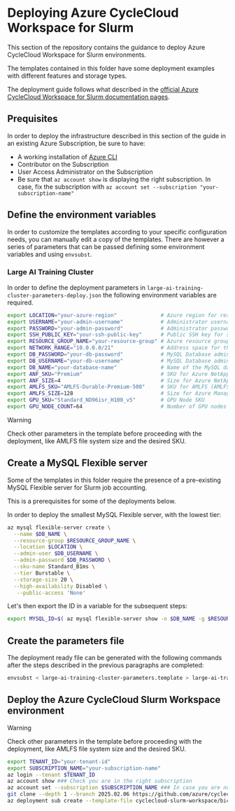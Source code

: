 # Deploying Azure CycleCloud Workspace for Slurm

This section of the repository contains the guidance to deploy Azure CycleCloud Workspace for Slurm environments.

The templates contained in this folder have some deployment examples with different features and storage types.

The deployment guide follows what described in the [official Azure CycleCloud Workspace for Slurm documentation pages](https://learn.microsoft.com/en-us/azure/cyclecloud/how-to/ccws/deploy-with-cli?view=cyclecloud-8).

## Prequisites

In order to deploy the infrastructure described in this section of the guide in an existing Azure Subscription, be sure to have:

- A working installation of [Azure CLI](https://learn.microsoft.com/en-us/cli/azure/install-azure-cli-linux?pivots=apt)
- Contributor on the Subscription
- User Access Administrator on the Subscription
- Be sure that `az account show` is displaying the right subscription. In case, fix the subscription with `az account set --subscription "your-subscription-name"`

## Define the environment variables

In order to customize the templates according to your specific configuration needs, you can manually edit a copy of the templates.
There are however a series of parameters that can be passed defining some environment variables and using `envsubst`.

### Large AI Training Cluster

In order to define the deployment parameters in `large-ai-training-cluster-parameters-deploy.json` the following environment variables are required.

```bash
export LOCATION="your-azure-region"              # Azure region for resource deployment (e.g., eastus, westus2)
export USERNAME="your-admin-username"            # Administrator username for Azure CycleCloud UI
export PASSWORD="your-admin-password"            # Administrator password for Azure CycleCloud UI
export SSH_PUBLIC_KEY="your-ssh-public-key"      # Public SSH key for secure access to all cluster nodes and Azure CycleCloud VM
export RESOURCE_GROUP_NAME="your-resource-group" # Azure resource group name for deployment
export NETWORK_RANGE="10.0.0.0/21"               # Address space for the virtual network in CIDR notation (if template creates a new VNET)
export DB_PASSWORD="your-db-password"            # MySQL Database administrator password (if required by the template)
export DB_USERNAME="your-db-username"            # MySQL Database administrator username (if required by the template)
export DB_NAME="your-database-name"              # Name of the MySQL database (if required by the template)
export ANF_SKU="Premium"                         # SKU for Azure NetApp Files
export ANF_SIZE=4                                # Size for Azure NetApp Files (Standard | Premium | Ultra)
export AMLFS_SKU="AMLFS-Durable-Premium-500"     # SKU for AMLFS (AMLFS-Durable-Premium-40 | AMLFS-Durable-Premium-125 | AMLFS-Durable-Premium-250 | AMLFS-Durable-Premium-500)
export AMLFS_SIZE=128                            # Size for Azure Managed Lustre
export GPU_SKU="Standard_ND96isr_H100_v5"        # GPU Node SKU
export GPU_NODE_COUNT=64                         # Number of GPU nodes at maximum scale
```

> [!WARNING]  
> Check other parameters in the template before proceeding with the deployment, like AMLFS file system size and the desired SKU.

## Create a MySQL Flexible server

Some of the templates in this folder require the presence of a pre-existing MySQL Flexible server for Slurm job accounting.

This is a prerequisites for some of the deployments below.

In order to deploy the smallest MySQL Flexible server, with the lowest tier:

```bash
az mysql flexible-server create \
  --name $DB_NAME \
  --resource-group $RESOURCE_GROUP_NAME \
  --location $LOCATION \
  --admin-user $DB_USERNAME \
  --admin-password $DB_PASSWORD \
  --sku-name Standard_B1ms \
  --tier Burstable \
  --storage-size 20 \
  --high-availability Disabled \
   --public-access 'None'
```

Let's then export the ID in a variable for the subsequent steps:

```bash
export MYSQL_ID=$( az mysql flexible-server show -n $DB_NAME -g $RESOURCE_GROUP_NAME --query "id" --output tsv)
```

## Create the parameters file

The deployment ready file can be generated with the following commands after the steps described in the previous paragraphs are completed:

```bash
envsubst < large-ai-training-cluster-parameters.template > large-ai-training-cluster-parameters-deploy.json
```

## Deploy the Azure CycleCloud Slurm Workspace environment

> [!WARNING]  
> Check other parameters in the template before proceeding with the deployment, like AMLFS file system size and the desired SKU.

```bash
export TENANT_ID="your-tenant-id"
export SUBSCRIPTION_NAME="your-subscription-name"
az login --tenant $TENANT_ID
az account show ### Check you are in the right subscription
az account set --subscription $SUBSCRIPTION_NAME ### In case you are not in the right one
git clone --depth 1 --branch 2025.02.06 https://github.com/azure/cyclecloud-slurm-workspace.git
az deployment sub create --template-file cyclecloud-slurm-workspace/bicep/mainTemplate.bicep --parameters large-ai-training-cluster-parameters-deploy.json --location $LOCATION
```
